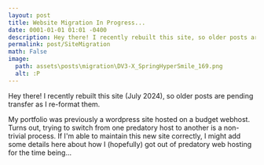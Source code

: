 ```yaml
---
layout: post
title: Website Migration In Progress...
date: 0001-01-01 01:01 -0400
description: Hey there! I recently rebuilt this site, so older posts are pending transfer. Check out the left tabs!
permalink: post/SiteMigration
math: False
image:
  path: assets\posts\migration\DV3-X_SpringHyperSmile_169.png
  alt: :P
---
```


Hey there! I recently rebuilt this site (July 2024), so older posts are pending transfer as I re-format them.

My portfolio was previously a wordpress site hosted on a budget webhost. Turns out, trying to switch from one predatory host to another is a non-trivial process. If I'm able to maintain this new site correctly, I might add some details here about how I (hopefully) got out of predatory web hosting for the time being...

